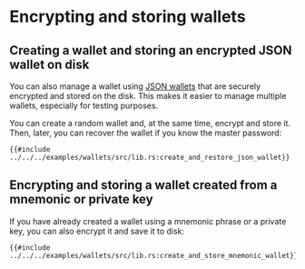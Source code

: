 # Encrypting and storing wallets

## Creating a wallet and storing an encrypted JSON wallet on disk

You can also manage a wallet using [JSON wallets](https://cryptobook.nakov.com/symmetric-key-ciphers/ethereum-wallet-encryption) that are securely encrypted and stored on the disk. This makes it easier to manage multiple wallets, especially for testing purposes.

You can create a random wallet and, at the same time, encrypt and store it. Then, later, you can recover the wallet if you know the master password:

```rust,ignore
{{#include ../../../examples/wallets/src/lib.rs:create_and_restore_json_wallet}}
```

## Encrypting and storing a wallet created from a mnemonic or private key

If you have already created a wallet using a mnemonic phrase or a private key, you can also encrypt it and save it to disk:

```rust,ignore
{{#include ../../../examples/wallets/src/lib.rs:create_and_store_mnemonic_wallet}}
```
